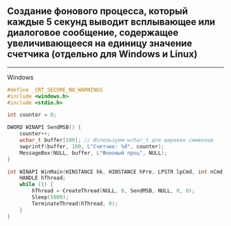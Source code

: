 ## Cоздание фонового процесса, который каждые 5 секунд выводит всплывающее или диалоговое сообщение, содержащее увеличивающееся на единицу значение счетчика (отдельно для Windows и Linux)


-----


Windows
```C
#define _CRT_SECURE_NO_WARNINGS
#include <windows.h>
#include <stdio.h>

int counter = 0;

DWORD WINAPI SendMSB() {
	counter++;
	wchar_t buffer[100]; // Используем wchar_t для широких символов
	swprintf(buffer, 100, L"Счетчик: %d", counter);
	MessageBox(NULL, buffer, L"Фоновый проц", NULL);
}

int WINAPI WinMain(HINSTANCE hk, HINSTANCE hPre, LPSTR lpCmd, int nCmd) {
	HANDLE hThread;
	while (1) {
		hThread = CreateThread(NULL, 0, SendMSB, NULL, 0, 0);
		Sleep(5000);
		TerminateThread(hThread, 0);
	}
}
```
